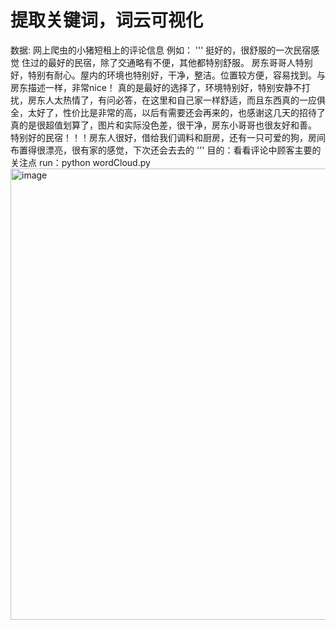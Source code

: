 # 提取关键词，词云可视化
数据: 网上爬虫的小猪短租上的评论信息
例如：
'''
挺好的，很舒服的一次民宿感觉
住过的最好的民宿，除了交通略有不便，其他都特别舒服。
房东哥哥人特别好，特别有耐心。屋内的环境也特别好，干净，整洁。位置较方便，容易找到。与房东描述一样，非常nice！
真的是最好的选择了，环境特别好，特别安静不打扰，房东人太热情了，有问必答，在这里和自己家一样舒适，而且东西真的一应俱全，太好了，性价比是非常的高，以后有需要还会再来的，也感谢这几天的招待了
真的是很超值划算了，图片和实际没色差，很干净，房东小哥哥也很友好和善。
特别好的民宿！！！房东人很好，借给我们调料和厨房，还有一只可爱的狗，房间布置得很漂亮，很有家的感觉，下次还会去去的
'''
目的：看看评论中顾客主要的关注点
run：python wordCloud.py
<img width="722" alt="image" src="https://user-images.githubusercontent.com/56249874/136093202-dc51a231-6b45-4b58-9417-e89d56e3dbbd.png">

